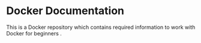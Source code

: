 # Docker Documentation

This is a Docker repository which contains required information to work with Docker for beginners .
